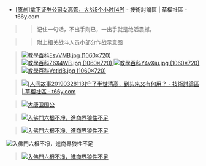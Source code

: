 
- <a href="https://t66y.com/htm_data/7/1903/3459676.html">[原创]拿下证券公司女高管，大战5个小时[4P]</a> - 技術討論區 | 草榴社區 - t66y.com

>> 记住一句话，不出手则已，一出手就是绝活震撼。

>> 附上相关战斗人员小部分作战示意图

> <a href="https://upload.cc/i1/2019/03/10/EsvVMB.jpg"><img src="https://camo.githubusercontent.com/c21fe2bf0acdba20d2d1f7e73a18e75ac4a6fd4d/68747470733a2f2f75706c6f61642e63632f69312f323031392f30332f31302f457376564d422e6a7067" border="0" title="教學百科EsvVMB.jpg (1060×720)"> </a>
> <a href="https://upload.cc/i1/2019/03/10/Z6X4WB.jpg"><img src="https://camo.githubusercontent.com/3c3a0ab6047ad70a55bbc048479714153554af7c/68747470733a2f2f75706c6f61642e63632f69312f323031392f30332f31302f5a36583457422e6a7067" border="0" title="教學百科Z6X4WB.jpg (1060×720)"> </a>
> <a href="https://upload.cc/i1/2019/03/10/Y4vXju.jpg"><img src="https://camo.githubusercontent.com/383c0e10c12bca9419f2f40fd8bd56f8fae62585/68747470733a2f2f75706c6f61642e63632f69312f323031392f30332f31302f593476586a752e6a7067" border="0" title="教學百科Y4vXju.jpg (1060×720)"> </a>
> <a href="https://upload.cc/i1/2019/03/10/VctidB.jpg"><img src="https://camo.githubusercontent.com/db03547fe09e38ac15c91e283232b96ef29cca2f/68747470733a2f2f75706c6f61642e63632f69312f323031392f30332f31302f5663746964422e6a7067" border="0" title="教學百科VctidB.jpg (1060×720)"> </a>


> <a href="https://t66y.com/read.php?tid=3478021&page=2 "><img src="https://camo.githubusercontent.com/f32b034c4aeeb80d7d7ed4f5dd19847940088147/687474703a2f2f696d6730322e637765622d7069782e636f6d2f696d616765732f323031352f31312f31362f353436326539326539326664653135392e6a7067" border="0" title="[人间故事20190328113]守了半世清高，到头来又有何用？ - 技術討論區 | 草榴社區 - t66y.com"> </a>
  

> <a href="https://t66y.com/htm_data/1912/7/3745582.html" title="小草上为什么没人谈论爆料革命 - 技術討論區 | 草榴社區 - t66y.com"><img src="https://www.nsaimg.com/2019/12/09/5dee5c0ef0c3d.gif " border="0" title="大唐卫国公"> </a>


> <a href="https://t66y.com/htm_data/1912/7/3752825.html" title="[射精无罪]25 入佛門六根不凈，進商界狼性不足  [30P] - 技術討論區 | 草榴社區 - t66y.com"><img src="http://www.xoimg.club/u/20191219/22033836.jpg" border="0" title="入佛門六根不凈，進商界狼性不足"> </a>
 
> <a href="https://t66y.com/htm_data/2001/7/3773169.html" title="[年终总结]盖区整理之，美臀与骚逼的组合，看不见臀的逼是不完美的，加技术区技术整理，第二辑 - 技術討論區 | 草榴社區 - t66y.com"><img src="https://www.vxotu.com/u/20200108/11231520.jpg" border="0" title="入佛門六根不凈，進商界狼性不足"> </a>

<img src="https://www.nsaimg.com/2019/12/09/5dee5c0ef0c3d.gif" border="0" title="入佛門六根不凈，進商界狼性不足"> </a>

> <a href="https://t66y.com/htm_data/1912/7/3741614.html" title="[射精无罪]22 我说：要不要我跟朋友们推荐你呀？她懒懒地说：算了吧，每天都是上不完的钟！  [42P]"><img src="https://www.vxotu.com/u/20200108/11263358.jpg" border="0" title="入佛門六根不凈，進商界狼性不足"> </a>
